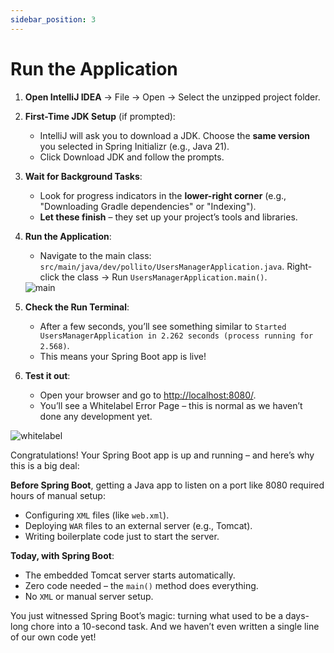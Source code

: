 ```yaml
---
sidebar_position: 3
---
```


# Run the Application

1. **Open IntelliJ IDEA** → File → Open → Select the unzipped project folder.
2. **First-Time JDK Setup** (if prompted):
   * IntelliJ will ask you to download a JDK. Choose the **same version** you selected in Spring Initializr (e.g., Java 21).
   * Click Download JDK and follow the prompts.
3. **Wait for Background Tasks**:
   * Look for progress indicators in the **lower-right corner** (e.g., "Downloading Gradle dependencies" or "Indexing").
   * **Let these finish** – they set up your project’s tools and libraries.
4. **Run the Application**:
   * Navigate to the main class: `src/main/java/dev/pollito/UsersManagerApplication.java`. Right-click the class → Run `UsersManagerApplication.main()`.
    
   <div>
      <img src={require('@site/static/img/lets-create-a-spring-boot-project/main.png').default} alt="main" />
   </div>

5. **Check the Run Terminal**:
   * After a few seconds, you’ll see something similar to `Started UsersManagerApplication in 2.262 seconds (process running for 2.568)`.
   * This means your Spring Boot app is live!
6. **Test it out**:
   * Open your browser and go to [http://localhost:8080/](http://localhost:8080/).
   * You’ll see a Whitelabel Error Page – this is normal as we haven’t done any development yet.

<div>
   <img src={require('@site/static/img/lets-create-a-spring-boot-project/whitelabel.png').default} alt="whitelabel" />
</div>

Congratulations! Your Spring Boot app is up and running – and here’s why this is a big deal:

**Before Spring Boot**, getting a Java app to listen on a port like 8080 required hours of manual setup:

* Configuring `XML` files (like `web.xml`).
* Deploying `WAR` files to an external server (e.g., Tomcat).
* Writing boilerplate code just to start the server.

**Today, with Spring Boot**:

* The embedded Tomcat server starts automatically.
* Zero code needed – the `main()` method does everything.
* No `XML` or manual server setup.

You just witnessed Spring Boot’s magic: turning what used to be a days-long chore into a 10-second task. And we haven’t even written a single line of our own code yet!
